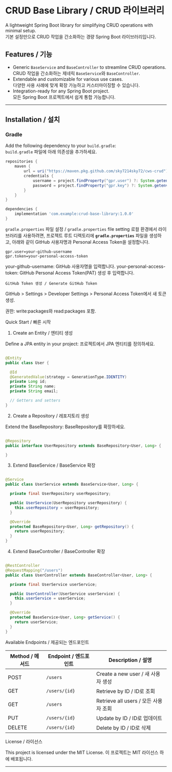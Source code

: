 # **CRUD Base Library / CRUD 라이브러리**

A lightweight Spring Boot library for simplifying CRUD operations with minimal setup.  
기본 설정만으로 CRUD 작업을 간소화하는 경량 Spring Boot 라이브러리입니다.

## **Features / 기능**

- Generic `BaseService` and `BaseController` to streamline CRUD operations.  
  CRUD 작업을 간소화하는 제네릭 `BaseService`와 `BaseController`.
- Extendable and customizable for various use cases.  
  다양한 사용 사례에 맞게 확장 가능하고 커스터마이징할 수 있습니다.
- Integration-ready for any Spring Boot project.  
  모든 Spring Boot 프로젝트에서 쉽게 통합 가능합니다.

---

## **Installation / 설치**

### **Gradle**

Add the following dependency to your `build.gradle`:  
`build.gradle` 파일에 아래 의존성을 추가하세요.

```groovy
repositories {
    maven {
        url = uri("https://maven.pkg.github.com/sky7214sky72/cws-crud")
        credentials {
            username = project.findProperty("gpr.user") ?: System.getenv("GITHUB_ACTOR")
            password = project.findProperty("gpr.key") ?: System.getenv("GITHUB_TOKEN")
        }
    }
}

dependencies {
    implementation 'com.example:crud-base-library:1.0.0'
}
```

`gradle.properties` 파일 설정 / `gradle.properties` file setting 
로컬 환경에서 라이브러리를 사용하려면, 프로젝트 루트 디렉토리에 **`gradle.properties`** 파일을 생성하고, 아래와 같이 GitHub 사용자명과 Personal Access Token을 설정합니다.

```properties
gpr.user=your-github-username
gpr.token=your-personal-access-token
```
your-github-username: GitHub 사용자명을 입력합니다.
your-personal-access-token: GitHub Personal Access Token(PAT) 생성 후 입력합니다.

`GitHub Token 생성 / Generate GitHub Token`

GitHub > Settings > Developer Settings > Personal Access Token에서 새 토큰 생성.

권한: write:packages와 read:packages 포함.

Quick Start / 빠른 시작

1. Create an Entity / 엔티티 생성

Define a JPA entity in your project:
프로젝트에서 JPA 엔티티를 정의하세요.

```java

@Entity
public class User {

  @Id
  @GeneratedValue(strategy = GenerationType.IDENTITY)
  private Long id;
  private String name;
  private String email;

  // Getters and setters
}
```

2. Create a Repository / 레포지토리 생성

Extend the BaseRepository:
BaseRepository를 확장하세요.

```java

@Repository
public interface UserRepository extends BaseRepository<User, Long> {

}
```

3. Extend BaseService / BaseService 확장

```java

@Service
public class UserService extends BaseService<User, Long> {

  private final UserRepository userRepository;

  public UserService(UserRepository userRepository) {
    this.userRepository = userRepository;
  }

  @Override
  protected BaseRepository<User, Long> getRepository() {
    return userRepository;
  }
}
```

4. Extend BaseController / BaseController 확장

```java

@RestController
@RequestMapping("/users")
public class UserController extends BaseController<User, Long> {

  private final UserService userService;

  public UserController(UserService userService) {
    this.userService = userService;
  }

  @Override
  protected BaseService<User, Long> getService() {
    return userService;
  }
}
```

Available Endpoints / 제공되는 엔드포인트

| Method / 메서드 | Endpoint / 엔드포인트 | Description / 설명               |
|--------------|------------------|--------------------------------|
| POST         | `/users`         | Create a new user / 새 사용자 생성   |
| GET          | `/users/{id}`    | Retrieve by ID / ID로 조회        |
| GET          | `/users`         | Retrieve all users / 모든 사용자 조회 |
| PUT          | `/users/{id}`    | Update by ID / ID로 업데이트        |
| DELETE       | `/users/{id}`    | Delete by ID / ID로 삭제          |

License / 라이선스

This project is licensed under the MIT License.
이 프로젝트는 MIT 라이선스 하에 배포됩니다.

---